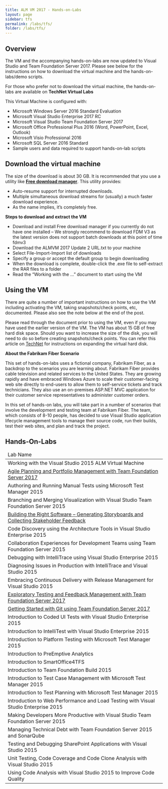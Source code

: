 ```yaml
---
title: ALM VM 2017 - Hands-on-Labs 
layout: page    
sidebar: tfs
permalink: /labs/tfs/
folder: /labs/tfs/
---
```


## Overview
The VM and the accompanying hands-on-labs are now updated to Visual Studio and Team Foundation Server 2017. Please see below for the instructions on how to download the virtual machine and the hands-on-labs/demo scripts. 

For those who prefer not to download the virtual machine, the hands-on-labs are available on **TechNet Virtual Labs** 

This Virtual Machine is configured with:

- Microsoft Windows Server 2016 Standard Evaluation    
- Microsoft Visual Studio Enterprise 2017 RC     
- Microsoft Visual Studio Team Foundation Server 2017     
- Microsoft Office Professional Plus 2016 (Word, PowerPoint, Excel, Outlook)     
- Microsoft Visio Professional 2016     
- Microsoft SQL Server 2016 Standard     
- Sample users and data required to support hands-on-lab scripts      

## Download the virtual machine

The size of the download is about 30 GB. It is recommended that you use a utility like [**Free download manager**](http://www.freedownloadmanager.org/).  This utility provides:

- Auto-resume support for interrupted downloads.
- Multiple simultaneous download streams for (usually) a much faster download experience.
- As the name implies, it’s completely free.

**Steps to download and extract the VM**    

- Download and install Free download manager if you currently do not have one installed – We strongly recommend to download FDM V3 as the latest version does not support batch downloads at this point of time
fdmv3    
- Download the ALMVM 2017 Update 2 URL.txt to your machine    
- Select File-Import-Import list of downloads      
- Specify a group or accept the default group to begin downloading       
- When the download is complete, double-click the .exe file to self-extract the RAR files to a folder       
- Read the “Working with the …” document to start using the VM     

## Using the VM

There are quite a number of important instructions on how to use the VM including activating the VM, taking snapshots/check points, etc, documented. Please also see the note below at the end of the post.

Please read through the document prior to using the VM, even if you may have used the earlier version of the VM. The VM has about 15 GB of free hard disk space. Should you want to increase the size of the disk, you will need to do so before creating snapshots/check points. You can refer this article on [TechNet]() for instructions on expanding the virtual hard disk.

**About the Fabrikam Fiber Scenario** 

This set of hands-on-labs uses a fictional company, Fabrikam Fiber, as a backdrop to the scenarios you are learning about. Fabrikam Fiber provides cable television and related services to the United States. They are growing rapidly and have embraced Windows Azure to scale their customer-facing web site directly to end-users to allow them to self-service tickets and track technicians. They also use an on-premises ASP.NET MVC application for their customer service representatives to administer customer orders.

In this set of hands-on labs, you will take part in a number of scenarios that involve the development and testing team at Fabrikam Fiber. The team, which consists of 8-10 people, has decided to use Visual Studio application lifecycle management tools to manage their source code, run their builds, test their web sites, and plan and track the project.

## Hands-On-Labs

<table width="100%">
<thead><td>
Lab Name
</td>
</thead>
<tr><td>Working with the Visual Studio 2015 ALM Virtual Machine                                  </td></tr>
<tr><td><a href="agile/">Agile Planning and Portfolio Management with Team Foundation Server 2017</a>  </td></tr>
<tr><td>Authoring and Running Manual Tests using Microsoft Test Manager 2015                     </td></tr>
<tr><td>Branching and Merging Visualization with Visual Studio Team Foundation Server 2015       </td></tr>
<tr><td><a href="storyboarding/">Building the Right Software – Generating Storyboards and Collecting Stakeholder Feedback</a> </td></tr>
<tr><td>Code Discovery using the Architecture Tools in Visual Studio Enterprise 2015             </td></tr>
<tr><td>Collaboration Experiences for Development Teams using Team Foundation Server 2015        </td></tr>
<tr><td>Debugging with IntelliTrace using Visual Studio Enterprise 2015                          </td></tr>
<tr><td>Diagnosing Issues in Production with IntelliTrace and Visual Studio 2015                 </td></tr>
<tr><td>Embracing Continuous Delivery with Release Management for Visual Studio 2015             </td></tr>
<tr><td><a href="exploratorytesting/">Exploratory Testing and Feedback Management with Team Foundation Server 2017</a>                                    </td></tr>
<tr><td><a href="git/">Getting Started with Git using Team Foundation Server 2017</a>                              </td></tr>
<tr><td>Introduction to Coded UI Tests with Visual Studio Enterprise 2015                        </td></tr>
<tr><td>Introduction to IntelliTest with Visual Studio Enterprise 2015                           </td></tr>
<tr><td>Introduction to Platform Testing with Microsoft Test Manager 2015                        </td></tr>
<tr><td>Introduction to PreEmptive Analytics                                                     </td></tr>
<tr><td>Introduction to SmartOffice4TFS                                                          </td></tr>
<tr><td>Introduction to Team Foundation Build 2015                                               </td></tr>
<tr><td>Introduction to Test Case Management with Microsoft Test Manager 2015                    </td></tr>
<tr><td>Introduction to Test Planning with Microsoft Test Manager 2015                           </td></tr>
<tr><td>Introduction to Web Performance and Load Testing with Visual Studio Enterprise 2015      </td></tr>
<tr><td>Making Developers More Productive with Visual Studio Team Foundation Server 2015         </td></tr>
<tr><td>Managing Technical Debt with Team Foundation Server 2015 and SonarQube                   </td></tr>
<tr><td>Testing and Debugging SharePoint Applications with Visual Studio 2015                    </td></tr>
<tr><td>Unit Testing, Code Coverage and Code Clone Analysis with Visual Studio 2015              </td></tr>
<tr><td>Using Code Analysis with Visual Studio 2015 to Improve Code Quality                      </td></tr>
</table>